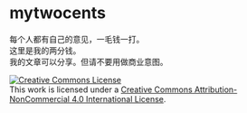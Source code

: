 # mytwocents
每个人都有自己的意见，一毛钱一打。 <br/>
这里是我的两分钱。<br/>
我的文章可以分享。但请不要用做商业意图。<br/>

<a rel="license" href="http://creativecommons.org/licenses/by-nc/4.0/"><img alt="Creative Commons License" style="border-width:0" src="https://i.creativecommons.org/l/by-nc/4.0/88x31.png" /></a><br />This work is licensed under a <a rel="license" href="http://creativecommons.org/licenses/by-nc/4.0/">Creative Commons Attribution-NonCommercial 4.0 International License</a>.

